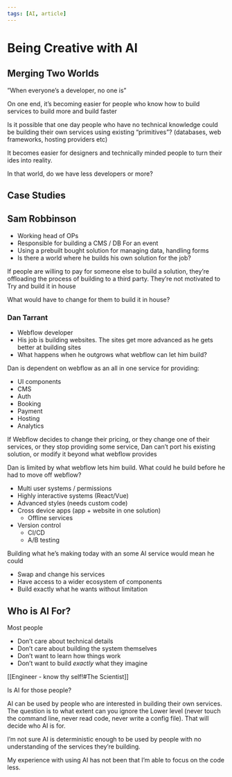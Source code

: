 ```yaml
---
tags: [AI, article]
---
```


# Being Creative with AI

## Merging Two Worlds

”When everyone’s a developer, no one is”

On one end, it’s becoming easier for people who know how to build services to build more and build faster

Is it possible that one day people who have no technical knowledge could be building their own services using existing “primitives”? (databases, web frameworks, hosting providers etc)

It becomes easier for designers and technically minded people to turn their ides into reality.

In that world, do we have less developers or more?

## Case Studies

## Sam Robbinson

- Working head of OPs
- Responsible for building a CMS / DB For an event
- Using a prebuilt bought solution for managing data, handling forms
- Is there a world where he builds his own solution for the job?

If people are willing to pay for someone else to build a solution, they’re offloading the process of building to a third party. They’re not motivated to Try and build it in house

What would have to change for them to build it in house?

### Dan Tarrant

- Webflow developer
- His job is building websites. The sites get more advanced as he gets better at building sites
- What happens when he outgrows what webflow can let him build?

Dan is dependent on webflow as an all in one service for providing:

- UI components
- CMS
- Auth
- Booking
- Payment
- Hosting
- Analytics

If Webflow decides to change their pricing, or they change one of their services, or they stop providing some service, Dan can’t port his existing solution, or modify it beyond what webflow provides

Dan is limited by what webflow lets him build. What could he build before he had to move off webflow?

- Multi user systems / permissions
- Highly interactive systems (React/Vue)
- Advanced styles (needs custom code)
- Cross device apps (app + website in one solution)
	- Offline services
- Version control
	- CI/CD
	- A/B testing

Building what he’s making today with an some AI service would mean he could

- Swap and change his services
- Have access to a wider ecosystem of components
- Build exactly what he wants without limitation

## Who is AI For?

Most people

- Don’t care about technical details
- Don’t care about building the system themselves
- Don’t want to learn how things work
- Don’t want to build _exactly_ what they imagine

[[Engineer - know thy self!#The Scientist]]

Is AI for those people?

AI can be used by people who are interested in building their own services. The question is to what extent can you ignore the Lower level (never touch the command line, never read code, never write a config file). That will decide who AI is for.

I’m not sure AI is deterministic enough to be used by people with no understanding of the services they’re building.

My experience with using AI has not been that I’m able to focus on the code less.
